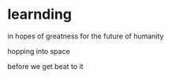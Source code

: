 # learnding

in hopes of greatness
for the future of humanity

hopping into space 

before we get beat to it